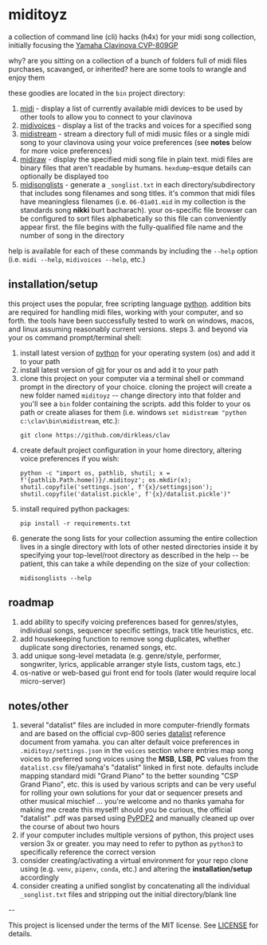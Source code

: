 # miditoyz

a collection of command line (cli) hacks (h4x) for your midi song collection, initially focusing the [Yamaha Clavinova CVP-809GP](https://usa.yamaha.com/products/musical_instruments/pianos/clavinova/cvp-809gp/index.html)

why? are you sitting on a collection of a bunch of folders full of midi files purchases, scavanged, or inherited? here are some tools to wrangle and enjoy them

these goodies are located in the `bin` project directory:

1. [midi](bin/midi) - display a list of currently available midi devices to be used by other tools to allow you to connect to your clavinova
1. [midivoices]() - display a list of the tracks and voices for a specified song
1. [midistream](bin/midistream) - stream a directory full of midi music files or a single midi song to your clavinova using your voice preferences (see **notes** below for more voice preferences)
1. [midiraw](bin/midiraw) - display the specified midi song file in plain text. midi files are binary files that aren't readable by humans. `hexdump`-esque details can optionally be displayed too
1. [midisonglists](midisonglists) - generate a `_songlist.txt` in each directory/subdirectory that includes song filenames and song titles. it's common that midi files have meaningless filenames (i.e. `06-01a01.mid` in my collection is the standards song **nikki** burt bacharach). your os-specific file browser can be configured to sort files alphabetically so this file can conveniently appear first. the file begins with the fully-qualified file name and the number of song in the directory

help is available for each of these commands by including the `--help` option (i.e. `midi --help`, `midivoices --help`, etc.)

## installation/setup

this project uses the popular, free scripting language [python](https://www.python.org). addition bits are required for handling midi files, working with your computer, and so forth. the tools have been successfully tested to work on windows, macos, and linux assuming reasonably current versions. steps 3. and beyond via your os command prompt/terminal shell:

1. install latest version of [python](https://www.python.org/downloads/) for your operating system (os) and add it to your path
1. install latest version of [git](https://git-scm.com) for your os and add it to your path
1. clone this project on your computer via a terminal shell or command prompt in the directory of your choice. cloning the project will create a new folder named `miditoyz` -- change directory into that folder and you'll see a `bin` folder containing the scripts. add this folder to your os path or create aliases for them (i.e. windows `set midistream "python c:\clav\bin\midistream`, etc.):
    ```
    git clone https://github.com/dirkleas/clav
    ```
1. create default project configuration in your home directory, altering voice preferences if you wish:
    ```
    python -c "import os, pathlib, shutil; x = f'{pathlib.Path.home()}/.miditoyz'; os.mkdir(x); shutil.copyfile('settings.json', f'{x}/settingsjson'); shutil.copyfile('datalist.pickle', f'{x}/datalist.pickle')"
    ```
1. install required python packages:
    ```
    pip install -r requirements.txt
    ```
1. generate the song lists for your collection assuming the entire collection lives in a single directory with lots of other nested directories inside it by specifying your top-level/root directory as described in the help -- be patient, this can take a while depending on the size of your collection:
    ```
    midisonglists --help
    ```

## roadmap

1. add ability to specify voicing preferences based for genres/styles, individual songs, sequencer specific settings, track title heuristics, etc.
1. add housekeeping function to remove song duplicates, whether duplicate song directories, renamed songs, etc.
1. add unique song-level metadata (e.g. genre/style, performer, songwriter, lyrics, applicable arranger style lists, custom tags, etc.)
1. os-native or web-based gui front end for tools (later would require local micro-server)

## notes/other
1. several "datalist" files are included in more computer-friendly formats and are based on the official cvp-800 series [datalist](https://usa.yamaha.com/files/download/other_assets/7/1264707/cvp809_en_dl_c0.pdf) reference document from yamaha. you can alter default voice preferences in `.miditoyz/settings.json` in the `voices` section where entries map song voices to preferred song voices using the **MSB**, **LSB**, **PC** values from the `datalist.csv` file/yamaha's "datalist" linked in first note. defaults include mapping standard midi "Grand Piano" to the better sounding "CSP Grand Piano", etc. this is used by various scripts and can be very useful for rolling your own solutions for your dat or sequencer presets and other musical mischief ... you're welcome and no thanks yamaha for making me create this myself! should you be curious, the official "datalist" .pdf was parsed using [PyPDF2](https://pypdf2.readthedocs.io/en/3.0.0/) and manually cleaned up over the course of about two hours
1. if your computer includes multiple versions of python, this project uses version 3x or greater. you may need to refer to python as `python3` to specifically reference the correct version
1. consider creating/activating a virtual environment for your repo clone using (e.g. `venv`, `pipenv`, `conda`, etc.) and altering the **installation/setup** accordingly
1. consider creating a unified songlist by concatenating all the individual `_songlist.txt` files and stripping out the initial directory/blank line

--

This project is licensed under the terms of the MIT license. See [LICENSE](LICENSE) for details.
